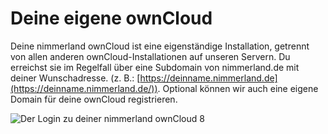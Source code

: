 # Deine eigene ownCloud

Deine nimmerland ownCloud ist eine eigenständige Installation, getrennt von allen anderen ownCloud-Installationen auf unseren Servern. Du erreichst sie im Regelfall über eine Subdomain von nimmerland.de mit deiner Wunschadresse. (z. B.: [https://deinname.nimmerland.de](https://deinname.nimmerland.de/)). Optional können wir auch eine eigene Domain für deine ownCloud registrieren.

![Der Login zu deiner nimmerland ownCloud 8](https://lehre.nimmerland.de/index.php/s/y3ENf0iTUdp4C38/download)
